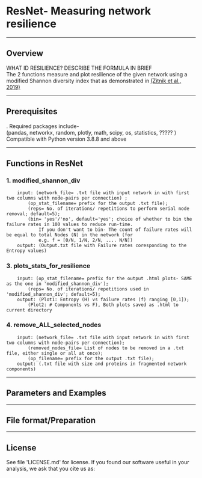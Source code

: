 # ResNet- Measuring network resilience  
---------
Overview
---------
WHAT ID RESILIENCE? DESCRIBE THE FORMULA IN BRIEF     
The 2 functions measure and plot resilience of the given network using a modified Shannon diversity index that as demonstrated in [(Zitnik et al., 2019)](https://github.com/Unmani199/Network-Resilience/files/11356259/Evolution_of_PPIN_across_tree_of_life.pdf)  




-------------
Prerequisites
-------------
. Required packages include-  
(pandas, networkx, random, plotly, math, scipy, os, statistics, ????? )   
Compatible with Python version 3.8.8 and above  

-------------
Functions in ResNet
-------------

### 1. modified_shannon_div  
        input: (network_file= .txt file with input network in with first two columns with node-pairs per connection) ;  
            (op_stat_filename= prefix for the output .txt file);  
            (reps= No. of iterations/ repetitions to perform serial node removal; default=5);  
            (bin= 'yes'/'no', default='yes'; choice of whether to bin the failure rates in 100 values to reduce run-time.  
                If you don't want to bin- The count of failure rates will be equal to total Nodes (N) in the network (for
                e.g. f = [0/N, 1/N, 2/N, .... N/N])  
        output: (Output.txt file with Failure rates coresponding to the Entropy values)  

### 3. plots_stats_for_resilience  
        input: (op_stat_filename= prefix for the output .html plots- SAME as the one in 'modified_shannon_div');  
            (reps= No. of iterations/ repetitions used in 'modified_shannon_div'; default=5);  
        output: (Plot1: Entropy (H) vs failure rates (f) ranging [0,1]);  
            (Plot2: # Components vs F), Both plots saved as .html to current directory  

### 4. remove_ALL_selected_nodes
        input: (network_file= .txt file with input network in with first two columns with node-pairs per connection);
            (removed_nodes_file= List of nodes to be removed in a .txt file, either single or all at once);
            (op_filename= prefix for the output .txt file);  
        output: (.txt file with size and proteins in fragmented network components)   
-----------------------
Parameters and Examples
-----------------------




-----------------------
File format/Preparation
-----------------------





-------
License
-------
See file 'LICENSE.md' for license. If you found our software useful in your analysis, we ask that you cite us as:









